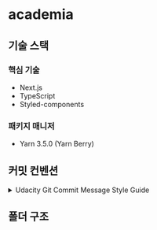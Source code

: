# academia

## 기술 스택
### 핵심 기술
- Next.js
- TypeScript
- Styled-components
### 패키지 매니저
- Yarn 3.5.0 (Yarn Berry)

## 커밋 컨벤션
<details>
	<summary>Udacity Git Commit Message Style Guide</summary>

- feat: A new feature
- fix: A bug fix
- docs: Changes to documentation
- style: Formatting, missing semi colons, etc; no code change
- refactor: Refactoring production code
- test: Adding tests, refactoring test; no production code change
- chore: Updating build tasks, package manager configs, etc; no production code change

</details>

## 폴더 구조

